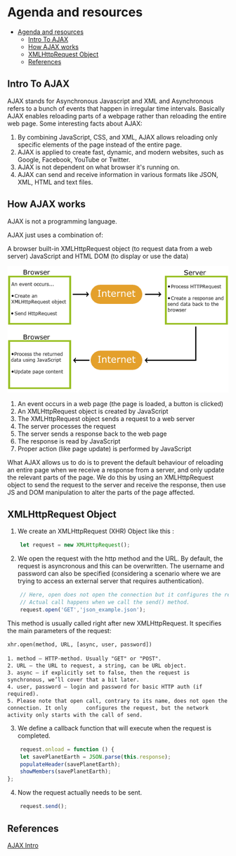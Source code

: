 # Agenda and resources

- [Agenda and resources](#agenda-and-resources)
  - [Intro To AJAX](#intro-to-ajax)
  - [How AJAX works](#how-ajax-works)
  - [XMLHttpRequest Object](#xmlhttprequest-object)
  - [References](#references)

## Intro To AJAX
AJAX stands for Asynchronous Javascript and XML and Asynchronous refers to a bunch of events that happen in irregular time intervals.
Basically AJAX enables reloading parts of a webpage rather than reloading the entire web page.
Some interesting facts about AJAX: 
1. By combining JavaScript, CSS, and XML, AJAX allows reloading only specific elements of the page instead of the entire page.
2. AJAX is applied to create fast, dynamic, and modern websites, such as Google, Facebook, YouTube or Twitter.
3. AJAX is not dependent on what browser it's running on.
4. AJAX can send and receive information in various formats like JSON, XML, HTML and text files.

## How AJAX works
AJAX is not a programming language.

AJAX just uses a combination of:

A browser built-in XMLHttpRequest object (to request data from a web server)
JavaScript and HTML DOM (to display or use the data)

![How AJAX works](img/ajax.gif)

1. An event occurs in a web page (the page is loaded, a button is clicked)
2. An XMLHttpRequest object is created by JavaScript
3. The XMLHttpRequest object sends a request to a web server
4. The server processes the request
5. The server sends a response back to the web page
6. The response is read by JavaScript
7. Proper action (like page update) is performed by JavaScript

What AJAX allows us to do is to prevent the default behaviour of reloading an entire page when we receive a response from a server, and only update the relevant parts of the page. We do this by using an XMLHttpRequest object to send the request to the server and receive the response, then use JS and DOM manipulation to alter the parts of the page affected.

## XMLHttpRequest Object
1. We create an XMLHttpRequest (XHR) Object like this : 
```javascript
    let request = new XMLHttpRequest();
```
2. We open the request with the http method and the URL. By default, the request is asyncronous and this can be overwritten. The username and password can also be specified (considering a scenario where we are trying to access an external server that requires authentication).
```javascript
    // Here, open does not open the connection but it configures the request.
    // Actual call happens when we call the send() method.
    request.open('GET','json_example.json');
```
This method is usually called right after new XMLHttpRequest. It specifies the main parameters of the request:

    xhr.open(method, URL, [async, user, password])

    1. method – HTTP-method. Usually "GET" or "POST".
    2. URL – the URL to request, a string, can be URL object.
    3. async – if explicitly set to false, then the request is synchronous, we’ll cover that a bit later.
    4. user, password – login and password for basic HTTP auth (if required).
    5. Please note that open call, contrary to its name, does not open the connection. It only      configures the request, but the network activity only starts with the call of send.

3. We define a callback function that will execute when the request is completed.
```javascript
    request.onload = function () {
    let savePlanetEarth = JSON.parse(this.response);
    populateHeader(savePlanetEarth);
    showMembers(savePlanetEarth);
};
```
4. Now the request actually needs to be sent.
```javascript
    request.send();
```


## References
[AJAX Intro](https://www.w3schools.com/xml/ajax_intro.asp)
